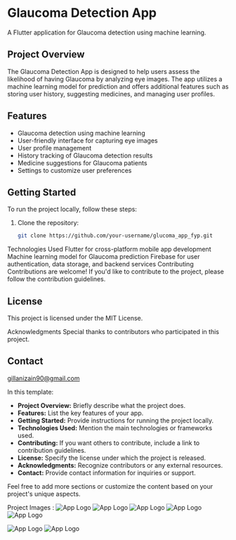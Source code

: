 # Glaucoma Detection App

A Flutter application for Glaucoma detection using machine learning.

## Project Overview

The Glaucoma Detection App is designed to help users assess the likelihood of having Glaucoma by analyzing eye images. The app utilizes a machine learning model for prediction and offers additional features such as storing user history, suggesting medicines, and managing user profiles.

## Features

- Glaucoma detection using machine learning
- User-friendly interface for capturing eye images
- User profile management
- History tracking of Glaucoma detection results
- Medicine suggestions for Glaucoma patients
- Settings to customize user preferences

## Getting Started

To run the project locally, follow these steps:

1. Clone the repository:

   ```bash
   git clone https://github.com/your-username/glucoma_app_fyp.git
Technologies Used
Flutter for cross-platform mobile app development
Machine learning model for Glaucoma prediction
Firebase for user authentication, data storage, and backend services
Contributing
Contributions are welcome! If you'd like to contribute to the project, please follow the contribution guidelines.

## License
This project is licensed under the MIT License.

Acknowledgments
Special thanks to contributors who participated in this project.
## Contact
 gillanizain90@gmail.com
 
In this template:

- **Project Overview:** Briefly describe what the project does.
- **Features:** List the key features of your app.
- **Getting Started:** Provide instructions for running the project locally.
- **Technologies Used:** Mention the main technologies or frameworks used.
- **Contributing:** If you want others to contribute, include a link to contribution guidelines.
- **License:** Specify the license under which the project is released.
- **Acknowledgments:** Recognize contributors or any external resources.
- **Contact:** Provide contact information for inquiries or support.

Feel free to add more sections or customize the content based on your project's unique aspects.

Project Images :
![App Logo]("https://drive.google.com/file/d/1Mqkod3K5EGx2kElmLxs05Ks_u2xIAf4q/view?usp=drive_link")
![App Logo]("https://drive.google.com/file/d/1Mtw9hIv91OZh7wRF6OqqkUwiWs9euYpM/view?usp=drive_link")
![App Logo]("https://drive.google.com/file/d/1Mwr_rKGdkH3LN0K8Vny0uv226ujetVSh/view?usp=drive_link")
![App Logo]("https://drive.google.com/file/d/1MxLQXSwL_naOOxcyYo1KR4i_cKlRpmRo/view?usp=drive_link")
![App Logo]("https://drive.google.com/file/d/1N18-dNiTXMWPNgdngUdE1n3Db-BQgqhO/view?usp=drive_link")

![App Logo]("https://drive.google.com/file/d/1MSsR-PITwSxyzLQJPlzS4J1h91iI2MxE/view?usp=drive_link")
![App Logo]("https://drive.google.com/file/d/1Mqfa6_lqjUqumE5-hMklXxm-hZ40Eu0d/view?usp=drive_link")
